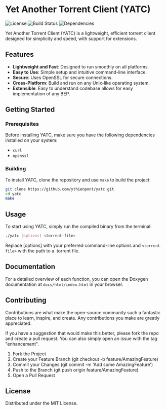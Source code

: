 # Yet Another Torrent Client (YATC)

![License](https://img.shields.io/badge/license-MIT-green.svg)
![Build Status](https://img.shields.io/badge/build-passing-brightgreen.svg)
![Dependencies](https://img.shields.io/badge/dependencies-curl%20|%20openssl-blue.svg)

Yet Another Torrent Client (YATC) is a lightweight, efficient torrent client designed for simplicity and speed, with support for extensions.
## Features

- **Lightweight and Fast**: Designed to run smoothly on all platforms.
- **Easy to Use**: Simple setup and intuitive command-line interface.
- **Secure**: Uses OpenSSL for secure connections.
- **Cross-Platform**: Build and run on any Unix-like operating system.
- **Extensible**: Easy to understand codebase allows for easy implementation of any BEP.

## Getting Started

### Prerequisites

Before installing YATC, make sure you have the following dependencies installed on your system:

- `curl`
- `openssl`

### Building
To install YATC, clone the repository and use `make` to build the project:

```bash
git clone https://github.com/ythienpont/yatc.git
cd yatc
make
```

## Usage

To start using YATC, simply run the compiled binary from the terminal:

```bash
./yatc [options] <torrent-file>
```

Replace [options] with your preferred command-line options and `<torrent-file>` with the path to a .torrent file.

## Documentation
For a detailed overview of each function, you can open the Doxygen documentation at `docs/html/index.html` in your browser.

## Contributing

Contributions are what make the open-source community such a fantastic place to learn, inspire, and create. Any contributions you make are greatly appreciated.

If you have a suggestion that would make this better, please fork the repo and create a pull request. You can also simply open an issue with the tag "enhancement".

1.  Fork the Project
2.  Create your Feature Branch (git checkout -b feature/AmazingFeature)
3.  Commit your Changes (git commit -m 'Add some AmazingFeature')
4.  Push to the Branch (git push origin feature/AmazingFeature)
5.  Open a Pull Request

## License
Distributed under the MIT License. 
